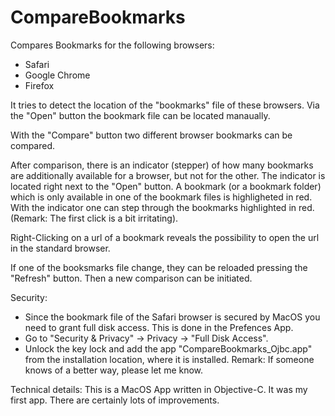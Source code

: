 # CompareBookmarks

Compares Bookmarks for the following browsers:
- Safari
- Google Chrome
- Firefox

It tries to detect the location of the "bookmarks" file of these browsers. Via the "Open" button the bookmark file can be located manaually.

With the "Compare" button two different browser bookmarks can be compared.

After comparison, there is an indicator (stepper) of how many bookmarks are additionally available for a browser, but not for the other.
The indicator is located right next to the "Open" button.
A bookmark (or a bookmark folder) which is only available in one of the bookmark files is highligheted in red.
With the indicator one can step through the bookmarks highlighted in red. (Remark: The first click is a bit irritating).

Right-Clicking on a url of a bookmark reveals the possibility to open the url in the standard browser.

If one of the booksmarks file change, they can be reloaded pressing the "Refresh" button. Then a new comparison can be initiated.

Security:
- Since the bookmark file of the Safari browser is secured by MacOS you need to grant full disk access. 
This is done in the Prefences App. 
- Go to "Security & Privacy" -> Privacy -> "Full Disk Access".
- Unlock the key lock and add the app "CompareBookmarks_Ojbc.app" from the installation location, where it is installed. 
Remark: If someone knows of a better way, please let me know.

Technical details:
This is a MacOS App written in Objective-C. It was my first app. There are certainly lots of improvements.



